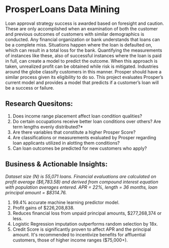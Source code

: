 # ProsperLoans Data Mining
Loan approval strategy success is awarded based on foresight and caution. These are only accomplished when an examination of both the customer and previous outcomes of customers with similar demographics is conducted. Any financial organization or bank understands that loans can be a complete miss. Situations happen where the loan is defaulted on, which can result in a total loss for the bank. Quantifying the measurements of instances like these, also of successful instances where the loan is paid in full, can create a model to predict the outcome. When this approach is taken, unrealized profit can be obtained while risk is mitigated. Industries around the globe classify customers in this manner. Prosper should have a similar process given its eligibility to do so. This project evaluates Prosper’s current model and provides a model that predicts if a customer’s loan will be a success or failure.

## Research Quesitons:
1. Does income range placement affect loan condition qualities?
2. Do certain occupations receive better loan conditions over others? Are term lengths evenly distributed?*
3. Are there variables that constitute a higher Prosper Score?
4. Are classifications or measurements evaluated by Prosper regarding loan applicants utilized in alotting them conditions?
5. Can loan outcomes be predicted for new customers who apply?

## Business & Actionable Insights:
*Dataset size (N) is 55,071 loans.*
*Financial evaluations are calculated on profit average ($6,783.58) and derived from compound interest equation with population averages entered. APR = 22%, length = 36 months, loan principal amount = $8314.76.*
1. 99.4% accurate machine learning predictor model.
2. Profit gains of $226,208,838.
3. Reduces financial loss from unpaid principal amounts, $277,268,374 or less.
4. Logistic Regression imputation outperforms random selection by 18x.
5. Credit Score is significantly proven to affect APR and the principal amount. It's recommended to incentivize benefits for affluential customers, those of higher income ranges ($75,000+).
